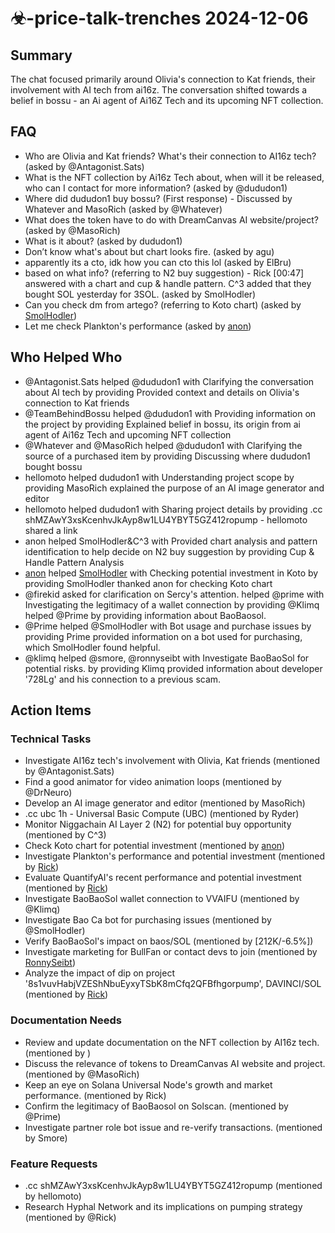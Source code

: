 # ☣-price-talk-trenches 2024-12-06

## Summary

The chat focused primarily around Olivia's connection to Kat friends, their involvement with AI tech from ai16z. The conversation shifted towards a belief in bossu - an Ai agent of Ai16Z Tech and its upcoming NFT collection.

## FAQ

- Who are Olivia and Kat friends? What's their connection to AI16z tech? (asked by @Antagonist.Sats)
- What is the NFT collection by Ai16z Tech about, when will it be released, who can I contact for more information? (asked by @dududon1)
- Where did dududon1 buy bossu? (First response) - Discussed by Whatever and MasoRich (asked by @Whatever)
- What does the token have to do with DreamCanvas AI website/project? (asked by @MasoRich)
- What is it about? (asked by dududon1)
- Don’t know what's about but chart looks fire. (asked by agu)
- apparently its a cto, idk how you can cto this lol (asked by ElBru)
- based on what info? (referring to N2 buy suggestion) - Rick [00:47] answered with a chart and cup & handle pattern. C^3 added that they bought SOL yesterday for 3SOL. (asked by SmolHodler)
- Can you check dm from artego? (referring to Koto chart) (asked by [SmolHodler](https://discordapp.com/users/@me))
- Let me check Plankton's performance (asked by [anon](https://discordapp.com/users/@me))

## Who Helped Who

- @Antagonist.Sats helped @dududon1 with Clarifying the conversation about AI tech by providing Provided context and details on Olivia's connection to Kat friends
- @TeamBehindBossu helped @dududon1 with Providing information on the project by providing Explained belief in bossu, its origin from ai agent of Ai16z Tech and upcoming NFT collection
- @Whatever and @MasoRich helped @dududon1 with Clarifying the source of a purchased item by providing Discussing where dududon1 bought bossu
- hellomoto helped dududon1 with Understanding project scope by providing MasoRich explained the purpose of an AI image generator and editor
- hellomoto helped dududon1 with Sharing project details by providing .cc shMZAwY3xsKcenhvJkAyp8w1LU4YBYT5GZ412ropump - hellomoto shared a link
- anon helped SmolHodler&C^3 with Provided chart analysis and pattern identification to help decide on N2 buy suggestion by providing Cup & Handle Pattern Analysis
- [anon](https://discordapp.com/users/@me) helped [SmolHodler](https://discordapp.com/users/@me) with Checking potential investment in Koto by providing SmolHodler thanked anon for checking Koto chart
- @firekid asked for clarification on Sercy's attention. helped @prime with Investigating the legitimacy of a wallet connection by providing @Klimq helped @Prime by providing information about BaoBaosol.
- @Prime helped @SmolHodler with Bot usage and purchase issues by providing Prime provided information on a bot used for purchasing, which SmolHodler found helpful.
- @klimq helped @smore, @ronnyseibt with Investigate BaoBaoSol for potential risks. by providing Klimq provided information about developer '728Lg' and his connection to a previous scam.

## Action Items

### Technical Tasks

- Investigate AI16z tech's involvement with Olivia, Kat friends (mentioned by @Antagonist.Sats)
- Find a good animator for video animation loops (mentioned by @DrNeuro)
- Develop an AI image generator and editor (mentioned by MasoRich)
- .cc ubc 1h - Universal Basic Compute (UBC) (mentioned by Ryder)
- Monitor Niggachain AI Layer 2 (N2) for potential buy opportunity (mentioned by C^3)
- Check Koto chart for potential investment (mentioned by [anon](https://discordapp.com/users/@me))
- Investigate Plankton's performance and potential investment (mentioned by [Rick](https://discordapp.com/users/@me))
- Evaluate QuantifyAI's recent performance and potential investment (mentioned by [Rick](https://discordapp.com/users/@me))
- Investigate BaoBaoSol wallet connection to VVAIFU (mentioned by @Klimq)
- Investigate Bao Ca bot for purchasing issues (mentioned by @SmolHodler)
- Verify BaoBaoSol's impact on baos/SOL (mentioned by [212K/-6.5%])
- Investigate marketing for BullFan or contact devs to join (mentioned by [RonnySeibt](01:41))
- Analyze the impact of dip on project '8s1vuvHabjVZEShNbuEyxyTSbK8mCfq2QFBfhgorpump', DAVINCI/SOL (mentioned by [Rick](01:45))

### Documentation Needs

- Review and update documentation on the NFT collection by AI16z tech. (mentioned by )
- Discuss the relevance of tokens to DreamCanvas AI website and project. (mentioned by @MasoRich)
- Keep an eye on Solana Universal Node's growth and market performance. (mentioned by Rick)
- Confirm the legitimacy of BaoBaosol on Solscan. (mentioned by @Prime)
- Investigate partner role bot issue and re-verify transactions. (mentioned by Smore)

### Feature Requests

- .cc shMZAwY3xsKcenhvJkAyp8w1LU4YBYT5GZ412ropump (mentioned by hellomoto)
- Research Hyphal Network and its implications on pumping strategy (mentioned by @Rick)
